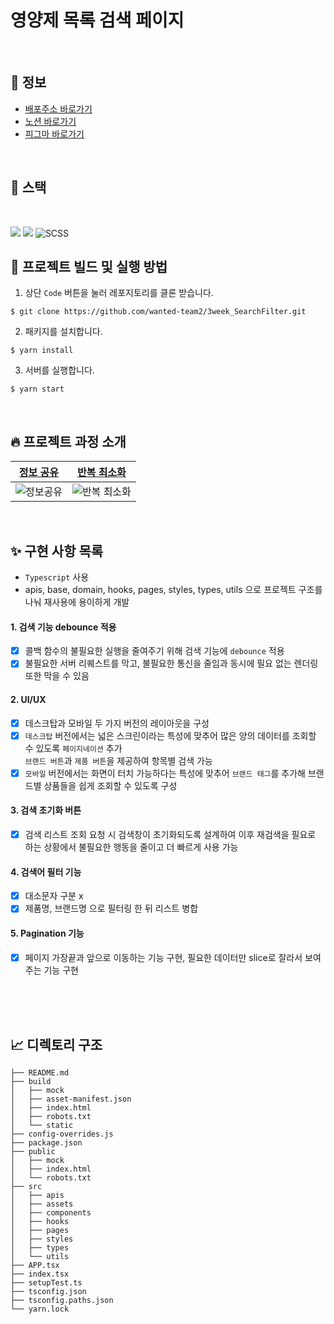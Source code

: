 # 영양제 목록 검색 페이지

<br>

## 🚀 정보

- [배포주소 바로가기](https://wanted-team2.netlify.app/)
- [노션 바로가기](https://sleepy-oxygen-343.notion.site/3-37f615ee8bef4160ba99cb55323f5cd1)
- [피그마 바로가기](https://www.figma.com/file/REkIeMk5Za8aGg5YSNqBMc/%EC%97%90%EB%84%88%EC%A7%80-%EB%B0%B8%EB%9F%B0%EC%8A%A4?node-id=0%3A1)

<br>

## 📝 스택

<br/>

<img src="https://img.shields.io/badge/javascript-F7DF1E?style=for-the-badge&logo=javascript&logoColor=black"> <img src="https://img.shields.io/badge/TypeScript-007ACC?style=for-the-badge&logo=typescript&logoColor=white"> <img alt="SCSS" src="https://img.shields.io/badge/styled--components-DB7093?style=for-the-badge&logo=styled-components&logoColor=white"/></a>

## 👀 프로젝트 빌드 및 실행 방법

1. 상단 `Code` 버튼을 눌러 레포지토리를 클론 받습니다.

```
$ git clone https://github.com/wanted-team2/3week_SearchFilter.git
```

2. 패키지를 설치합니다.

```
$ yarn install
```

3. 서버를 실행합니다.

```
$ yarn start
```

<br>

## 🔥 프로젝트 과정 소개

| [정보 공유](https://www.notion.so/5520df8322e549ebb29b4528de020d52)| [반복 최소화](./styles/font.ts)|
| --- | --- |
| ![정보공유](https://user-images.githubusercontent.com/78653426/153548448-d9e13041-e5fa-4b66-b69f-9b54b8d8fbdc.png) | ![반복 최소화](https://user-images.githubusercontent.com/68528752/154165034-04acc4b2-c218-4474-96b4-57841b0d1772.png) |


<br>


## ✨ 구현 사항 목록 
-    `Typescript` 사용
-    apis, base, domain, hooks, pages, styles, types, utils 으로 프로젝트 구조를 나눠 재사용에 용이하게 개발

#### 1. 검색 기능 debounce 적용
- [x] 콜백 함수의 불필요한 실행을 줄여주기 위해 검색 기능에 `debounce` 적용
- [x] 불필요한 서버 리퀘스트를 막고, 불필요한 통신을 줄임과 동시에 필요 없는 렌더링 또한 막을 수 있음

#### 2. UI/UX
- [x] 데스크탑과 모바일 두 가지 버전의 레이아웃을 구성
- [x] `데스크탑` 버전에서는 넓은 스크린이라는 특성에 맞추어 많은 양의 데이터를 조회할 수 있도록  `페이지네이션` 추가<br> `브랜드 버튼`과 `제품 버튼`을 제공하여 항목별 검색 가능
- [x] `모바일` 버전에서는 화면이 터치 가능하다는 특성에 맞추어 `브랜드 태그`를 추가해 브랜드별 상품들을 쉽게 조회할 수 있도록 구성

#### 3. 검색 초기화 버튼
- [x] 검색 리스트 조회 요청 시 검색창이 초기화되도록 설계하여 이후 재검색을 필요로 하는 상황에서 불필요한 행동을 줄이고 더 빠르게 사용 가능

#### 4. 검색어 필터 기능
- [x]  대소문자 구분 x
- [x]  제품명, 브랜드명 으로 필터링 한 뒤 리스트 병합

#### 5. Pagination 기능 
- [x] 페이지 가장끝과 앞으로 이동하는 기능 구현, 필요한 데이터만 slice로 잘라서 보여주는 기능 구현


<br>
<br>
<br>

## 📈 디렉토리 구조

```
├── README.md
├── build
│   ├── mock
│   ├── asset-manifest.json
│   ├── index.html
│   ├── robots.txt
│   └── static
├── config-overrides.js
├── package.json
├── public
│   ├── mock
│   ├── index.html
│   └── robots.txt
├── src
│   ├── apis
│   ├── assets
│   ├── components
│   ├── hooks
│   ├── pages
│   ├── styles
│   ├── types
│   └── utils
├── APP.tsx
├── index.tsx
├── setupTest.ts
├── tsconfig.json
├── tsconfig.paths.json
└── yarn.lock
```
